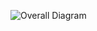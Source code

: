 ![Overall Diagram](https://github.com/user-attachments/assets/64d6068d-259b-4e8a-956b-7e0088b3c101)
